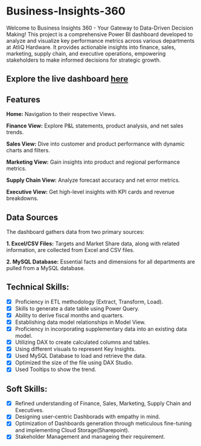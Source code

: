 # Business-Insights-360
Welcome to Business Insights 360 - Your Gateway to Data-Driven Decision Making!
This project is a comprehensive Power BI dashboard developed to analyze and visualize key performance metrics across various departments at AtliQ Hardware. It provides actionable insights into finance, sales, marketing, supply chain, and executive operations, empowering stakeholders to make informed decisions for strategic growth.
## Explore the live dashboard [here](https://app.powerbi.com/view?r=eyJrIjoiNmNmNzQwYzgtNzczOC00NjdhLWFkMzMtZThmMjAyYzI0ZTE1IiwidCI6ImM2ZTU0OWIzLTVmNDUtNDAzMi1hYWU5LWQ0MjQ0ZGM1YjJjNCJ9&pageName=34e77c54e3f05d77b621) 
## Features

**Home:** Navigation to their respective Views.

**Finance View:** Explore P&L statements, product analysis, and net sales trends.

**Sales View:** Dive into customer and product performance with dynamic charts and filters.

**Marketing View:** Gain insights into product and regional performance metrics.

**Supply Chain View:** Analyze forecast accuracy and net error metrics.

**Executive View:** Get high-level insights with KPI cards and revenue breakdowns.

## Data Sources

The dashboard gathers data from two primary sources:

**1. Excel/CSV Files:** Targets and Market Share data, along with related information, are collected from Excel and CSV files.

**2. MySQL Database:** Essential facts and dimensions for all departments are pulled from a MySQL database.

## Technical Skills:
- [x]	Proficiency in ETL methodology (Extract, Transform, Load).
- [x]	Skills to generate a date table using Power Query.
- [x]	Ability to derive fiscal months and quarters.
- [x]	Establishing data model relationships in Model View.
- [x]	Proficiency in incorporating supplementary data into an existing data model.
- [x]	Utilizing DAX to create calculated columns and tables.
- [x]	Using different visuals to represent Key Insights.
- [x]	Used MySQL Database to load and retrieve the data.
- [x]	Optimized the size of the file using DAX Studio.
- [x]	Used Tooltips to show the trend.

## Soft Skills:
- [x]	Refined understanding of Finance, Sales, Marketing, Supply Chain and Executives.
- [x]	Designing user-centric Dashborads with empathy in mind.
- [x]	Optimization of Dashboards generation through meticulous fine-tuning and implementing Cloud Storage(Sharepoint).
- [x]	Stakeholder Management and manageing their requirement.
